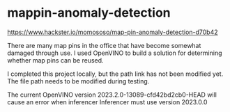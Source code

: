 # mappin-anomaly-detection

https://www.hackster.io/momososo/map-pin-anomaly-detection-d70b42

There are many map pins in the office that have become somewhat damaged through use. I used OpenVINO to build a solution for determining whether map pins can be reused.

I completed this project locally, but the path link has not been modified yet. The file path needs to be modified during testing.

The current OpenVINO version 2023.2.0-13089-cfd42bd2cb0-HEAD will cause an error when inferencer
Inferencer must use version 2023.0.0

